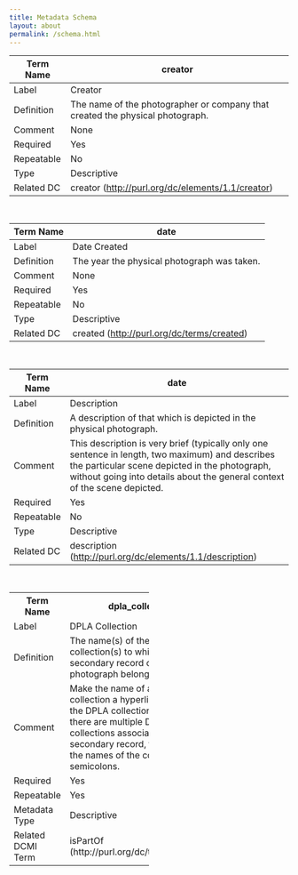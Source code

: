```yaml
---
title: Metadata Schema
layout: about
permalink: /schema.html
---
```


| Term Name | creator |
| --- | --- |
| Label | Creator |
| Definition | The name of the photographer or company that created the physical photograph. |
| Comment | None |
| Required | Yes |
| Repeatable | No |
| Type | Descriptive |
| Related DC | creator (http://purl.org/dc/elements/1.1/creator) |

&nbsp;<br>

| Term Name | date |
| --- | --- |
| Label | Date Created |
| Definition | The year the physical photograph was taken. |
| Comment | None |
| Required | Yes |
| Repeatable | No |
| Type | Descriptive |
| Related DC | created (http://purl.org/dc/terms/created) |

&nbsp;<br>

| Term Name | date |
| --- | --- |
| Label | Description |
| Definition | A description of that which is depicted in the physical photograph. |
| Comment | This description is very brief (typically only one sentence in length, two maximum) and describes the particular scene depicted in the photograph, without going into details about the general context of the scene depicted. |
| Required | Yes |
| Repeatable | No |
| Type | Descriptive |
| Related DC | description (http://purl.org/dc/elements/1.1/description) |

&nbsp;<br>

<table style="width: 50%">
  <tr>
    <th>Term Name</th>
    <th>dpla_collection</th>
  </tr>
  <tr>
    <td>Label</td>
    <td>DPLA Collection</td>
  </tr>
  <tr>
    <td>Definition</td>
    <td>The name(s) of the DPLA collection(s) to which the secondary record of the physical photograph belongs.</td>
  </tr>
  <tr>
    <td>Comment</td>
    <td>Make the name of a DPLA collection a hyperlink that links to the DPLA collection on dp.la. If there are multiple DPLA collections associated with the secondary record, then separate the names of the collections with semicolons.</td>
  </tr>
  <tr>
    <td>Required</td>
    <td>Yes</td>
  </tr>
   <tr>
    <td>Repeatable</td>
    <td>Yes</td>
  </tr>
   <tr>
    <td>Metadata Type</td>
    <td>Descriptive</td>
  </tr>
    <tr>
    <td>Related DCMI Term</td>
    <td>isPartOf (http://purl.org/dc/terms/isPartOf)</td>
  </tr>
</table>

<br>




